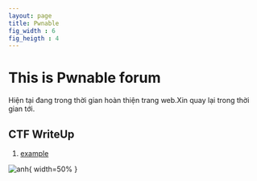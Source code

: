 ```yaml
---
layout: page
title: Pwnable
fig_width : 6
fig_heigth : 4
---
```

# This is Pwnable forum

Hiện tại đang trong thời gian hoàn thiện trang web.Xin quay lại trong thời gian tới.  


## CTF WriteUp
  
1. [example](https://kamithanthanh.github.io/Pwnable/2015-02-28-test-markdown/)

![anh](https://encrypted-tbn0.gstatic.com/images?q=tbn:ANd9GcTu4ZbtBXIjvSxIPLcdmuVqoRnjJg6UgS4HmFShgxp-V8v-rGNlow){ width=50% }
